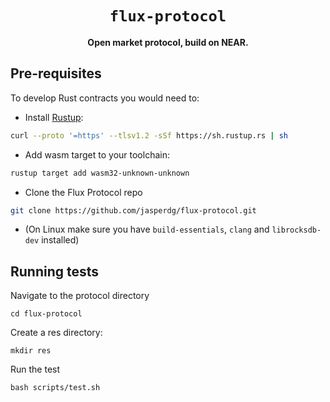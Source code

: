 <div align="center">

  <h1><code>flux-protocol</code></h1>

  <p>
    <strong>Open market protocol, build on NEAR.</strong>
  </p>

</div>

## Pre-requisites
To develop Rust contracts you would need to:
* Install [Rustup](https://rustup.rs/):
```bash
curl --proto '=https' --tlsv1.2 -sSf https://sh.rustup.rs | sh
```
* Add wasm target to your toolchain:
```bash
rustup target add wasm32-unknown-unknown
```
* Clone the Flux Protocol repo 
```bash
git clone https://github.com/jasperdg/flux-protocol.git
```
* (On Linux make sure you have `build-essentials`, `clang` and `librocksdb-dev` installed)

## Running tests
Navigate to the protocol directory

```
cd flux-protocol
```

Create a res directory:
```
mkdir res
```

Run the test

```
bash scripts/test.sh
```